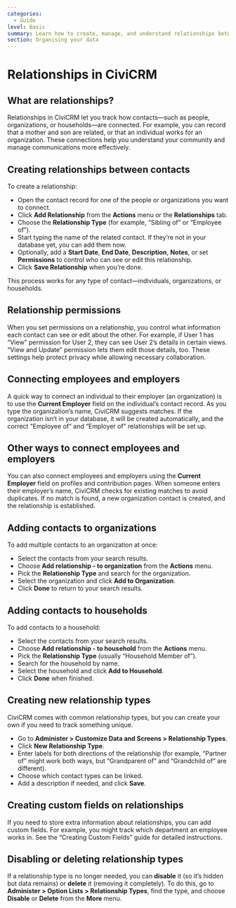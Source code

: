 ```yaml
---
categories:
  - Guide
level: Basic
summary: Learn how to create, manage, and understand relationships between contacts in CiviCRM, including individuals, organizations, and households.
section: Organising your data
---
```


# Relationships in CiviCRM

## What are relationships?

Relationships in CiviCRM let you track how contacts—such as people, organizations, or households—are connected. For example, you can record that a mother and son are related, or that an individual works for an organization. These connections help you understand your community and manage communications more effectively.

## Creating relationships between contacts

To create a relationship:

- Open the contact record for one of the people or organizations you want to connect.
- Click **Add Relationship** from the **Actions** menu or the **Relationships** tab.
- Choose the **Relationship Type** (for example, “Sibling of” or “Employee of”).
- Start typing the name of the related contact. If they’re not in your database yet, you can add them now.
- Optionally, add a **Start Date**, **End Date**, **Description**, **Notes**, or set **Permissions** to control who can see or edit this relationship.
- Click **Save Relationship** when you’re done.

This process works for any type of contact—individuals, organizations, or households.

## Relationship permissions

When you set permissions on a relationship, you control what information each contact can see or edit about the other. For example, if User 1 has “View” permission for User 2, they can see User 2’s details in certain views. “View and Update” permission lets them edit those details, too. These settings help protect privacy while allowing necessary collaboration.

## Connecting employees and employers

A quick way to connect an individual to their employer (an organization) is to use the **Current Employer** field on the individual’s contact record. As you type the organization’s name, CiviCRM suggests matches. If the organization isn’t in your database, it will be created automatically, and the correct “Employee of” and “Employer of” relationships will be set up.

## Other ways to connect employees and employers

You can also connect employees and employers using the **Current Employer** field on profiles and contribution pages. When someone enters their employer’s name, CiviCRM checks for existing matches to avoid duplicates. If no match is found, a new organization contact is created, and the relationship is established.

## Adding contacts to organizations

To add multiple contacts to an organization at once:

- Select the contacts from your search results.
- Choose **Add relationship - to organization** from the **Actions** menu.
- Pick the **Relationship Type** and search for the organization.
- Select the organization and click **Add to Organization**.
- Click **Done** to return to your search results.

## Adding contacts to households

To add contacts to a household:

- Select the contacts from your search results.
- Choose **Add relationship - to household** from the **Actions** menu.
- Pick the **Relationship Type** (usually “Household Member of”).
- Search for the household by name.
- Select the household and click **Add to Household**.
- Click **Done** when finished.

## Creating new relationship types

CiviCRM comes with common relationship types, but you can create your own if you need to track something unique.

- Go to **Administer > Customize Data and Screens > Relationship Types**.
- Click **New Relationship Type**.
- Enter labels for both directions of the relationship (for example, “Partner of” might work both ways, but “Grandparent of” and “Grandchild of” are different).
- Choose which contact types can be linked.
- Add a description if needed, and click **Save**.

## Creating custom fields on relationships

If you need to store extra information about relationships, you can add custom fields. For example, you might track which department an employee works in. See the “Creating Custom Fields” guide for detailed instructions.

## Disabling or deleting relationship types

If a relationship type is no longer needed, you can **disable** it (so it’s hidden but data remains) or **delete** it (removing it completely). To do this, go to **Administer > Option Lists > Relationship Types**, find the type, and choose **Disable** or **Delete** from the **More** menu.

